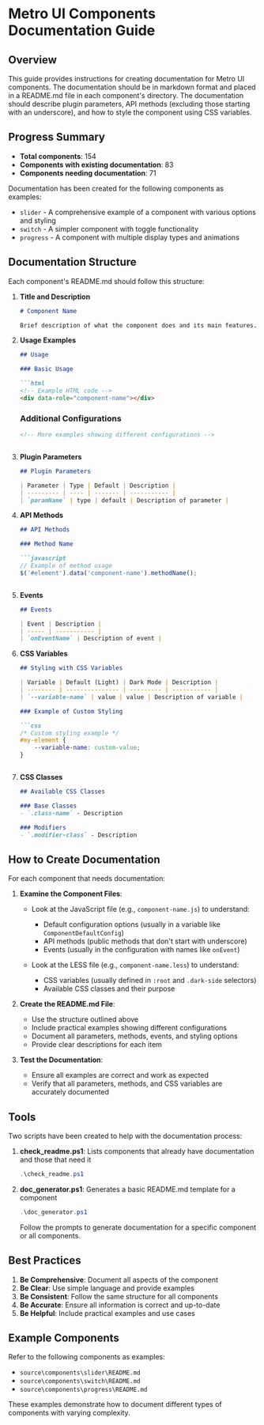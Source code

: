 # Metro UI Components Documentation Guide

## Overview

This guide provides instructions for creating documentation for Metro UI components. The documentation should be in markdown format and placed in a README.md file in each component's directory. The documentation should describe plugin parameters, API methods (excluding those starting with an underscore), and how to style the component using CSS variables.

## Progress Summary

- **Total components**: 154
- **Components with existing documentation**: 83
- **Components needing documentation**: 71

Documentation has been created for the following components as examples:
- `slider` - A comprehensive example of a component with various options and styling
- `switch` - A simpler component with toggle functionality
- `progress` - A component with multiple display types and animations

## Documentation Structure

Each component's README.md should follow this structure:

1. **Title and Description**
   ```markdown
   # Component Name
   
   Brief description of what the component does and its main features.
   ```

2. **Usage Examples**
   ```markdown
   ## Usage
   
   ### Basic Usage
   
   ```html
   <!-- Example HTML code -->
   <div data-role="component-name"></div>
   ```
   
   ### Additional Configurations
   
   ```html
   <!-- More examples showing different configurations -->
   ```
   ```

3. **Plugin Parameters**
   ```markdown
   ## Plugin Parameters
   
   | Parameter | Type | Default | Description |
   | --------- | ---- | ------- | ----------- |
   | `paramName` | type | default | Description of parameter |
   ```

4. **API Methods**
   ```markdown
   ## API Methods
   
   ### Method Name
   
   ```javascript
   // Example of method usage
   $('#element').data('component-name').methodName();
   ```
   ```

5. **Events**
   ```markdown
   ## Events
   
   | Event | Description |
   | ----- | ----------- |
   | `onEventName` | Description of event |
   ```

6. **CSS Variables**
   ```markdown
   ## Styling with CSS Variables
   
   | Variable | Default (Light) | Dark Mode | Description |
   | -------- | --------------- | --------- | ----------- |
   | `--variable-name` | value | value | Description of variable |
   
   ### Example of Custom Styling
   
   ```css
   /* Custom styling example */
   #my-element {
       --variable-name: custom-value;
   }
   ```
   ```

7. **CSS Classes**
   ```markdown
   ## Available CSS Classes
   
   ### Base Classes
   - `.class-name` - Description
   
   ### Modifiers
   - `.modifier-class` - Description
   ```

## How to Create Documentation

For each component that needs documentation:

1. **Examine the Component Files**:
   - Look at the JavaScript file (e.g., `component-name.js`) to understand:
     - Default configuration options (usually in a variable like `ComponentDefaultConfig`)
     - API methods (public methods that don't start with underscore)
     - Events (usually in the configuration with names like `onEvent`)
   
   - Look at the LESS file (e.g., `component-name.less`) to understand:
     - CSS variables (usually defined in `:root` and `.dark-side` selectors)
     - Available CSS classes and their purpose

2. **Create the README.md File**:
   - Use the structure outlined above
   - Include practical examples showing different configurations
   - Document all parameters, methods, events, and styling options
   - Provide clear descriptions for each item

3. **Test the Documentation**:
   - Ensure all examples are correct and work as expected
   - Verify that all parameters, methods, and CSS variables are accurately documented

## Tools

Two scripts have been created to help with the documentation process:

1. **check_readme.ps1**: Lists components that already have documentation and those that need it
   ```powershell
   .\check_readme.ps1
   ```

2. **doc_generator.ps1**: Generates a basic README.md template for a component
   ```powershell
   .\doc_generator.ps1
   ```
   Follow the prompts to generate documentation for a specific component or all components.

## Best Practices

1. **Be Comprehensive**: Document all aspects of the component
2. **Be Clear**: Use simple language and provide examples
3. **Be Consistent**: Follow the same structure for all components
4. **Be Accurate**: Ensure all information is correct and up-to-date
5. **Be Helpful**: Include practical examples and use cases

## Example Components

Refer to the following components as examples:
- `source\components\slider\README.md`
- `source\components\switch\README.md`
- `source\components\progress\README.md`

These examples demonstrate how to document different types of components with varying complexity.